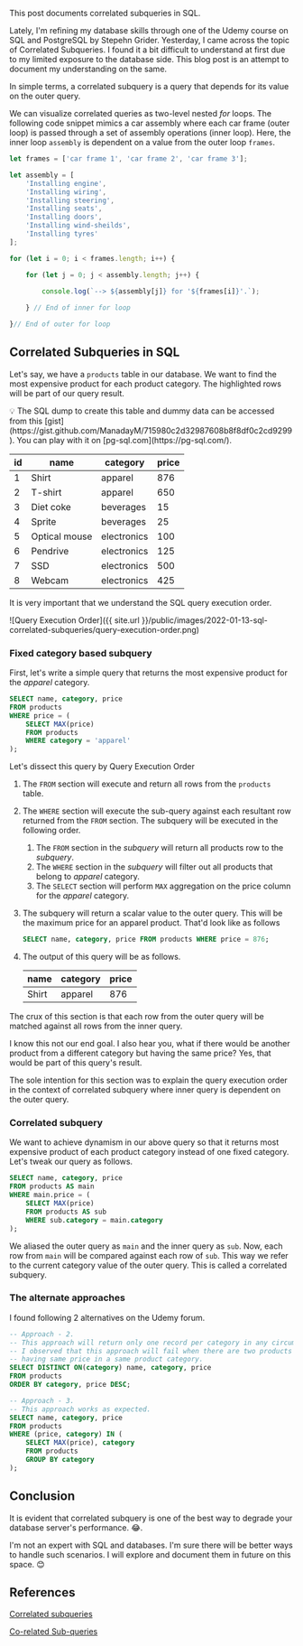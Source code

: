 This post documents correlated subqueries in SQL.

<!--more-->

Lately, I'm refining my database skills through one of the Udemy course on SQL and PostgreSQL by Stepehn Grider. Yesterday, I came across the topic of Correlated Subqueries. I found it a bit difficult to understand at first due to my limited exposure to the database side. This blog post is an attempt to document my understanding on the same.

In simple terms, a correlated subquery is a query that depends for its value on the outer query. 

We can visualize correlated queries as two-level nested $for$ loops. The following code snippet mimics a car assembly where each car frame (outer loop) is passed through a set of assembly operations (inner loop). Here, the inner loop `assembly` is dependent on a value from the outer loop `frames`.

```javascript
let frames = ['car frame 1', 'car frame 2', 'car frame 3'];

let assembly = [
	'Installing engine',
	'Installing wiring',
	'Installing steering',
	'Installing seats',
	'Installing doors',
	'Installing wind-sheilds',
	'Installing tyres'
];

for (let i = 0; i < frames.length; i++) {

	for (let j = 0; j < assembly.length; j++) {
	
		console.log(`--> ${assembly[j]} for '${frames[i]}'.`);

	} // End of inner for loop

}// End of outer for loop
```

## Correlated Subqueries in SQL

Let's say, we have a `products` table in our database. We want to find the most expensive product for each product category. The highlighted rows will be part of our query result.

<aside>
💡 The SQL dump to create this table and dummy data can be accessed from this [gist](https://gist.github.com/ManadayM/715980c2d32987608b8f8df0c2cd9299). You can play with it on [pg-sql.com](https://pg-sql.com/).

</aside>

| id | name | category | price |
| --- | --- | --- | --- |
| 1 | Shirt | apparel | 876 |
| 2 | T-shirt | apparel | 650 |
| 3 | Diet coke | beverages | 15 |
| 4 | Sprite | beverages | 25 |
| 5 | Optical mouse | electronics | 100 |
| 6 | Pendrive | electronics | 125 |
| 7 | SSD | electronics | 500 |
| 8 | Webcam | electronics | 425 |

It is very important that we understand the SQL query execution order.

![Query Execution Order]({{ site.url }}/public/images/2022-01-13-sql-correlated-subqueries/query-execution-order.png)

### Fixed category based subquery

First, let's write a simple query that returns the most expensive product for the *apparel* category.

```sql
SELECT name, category, price
FROM products 
WHERE price = (
	SELECT MAX(price)
	FROM products 
	WHERE category = 'apparel'
);
```

Let's dissect this query by Query Execution Order

1. The `FROM` section will execute and return all rows from the `products` table.
2. The `WHERE` section will execute the sub-query against each resultant row returned from the `FROM` section. The subquery will be executed in the following order.
    1. The `FROM` section in the *subquery* will return all products row to the *subquery*.
    2. The `WHERE` section in the *subquery* will filter out all products that belong to *apparel* category.
    3. The `SELECT` section will perform `MAX` aggregation on the price column for the *apparel* category.
3. The subquery will return a scalar value to the outer query. This will be the maximum price for an apparel product. That'd look like as follows
    
    ```sql
    SELECT name, category, price FROM products WHERE price = 876;
    ```
    
4. The output of this query will be as follows.
    
    
    | name | category | price |
    | --- | --- | --- |
    | Shirt | apparel | 876 |

The crux of this section is that each row from the outer query will be matched against all rows from the inner query.

I know this not our end goal. I also hear you, what if there would be another product from a different category but having the same price? Yes, that would be part of this query's result.

The sole intention for this section was to explain the query execution order in the context of correlated subquery where inner query is dependent on the outer query.

### Correlated subquery

We want to achieve dynamism in our above query so that it returns most expensive product of each product category instead of one fixed category. Let's tweak our query as follows.

```sql
SELECT name, category, price  
FROM products AS main 
WHERE main.price = (
	SELECT MAX(price) 
	FROM products AS sub
	WHERE sub.category = main.category
);
```

We aliased the outer query as `main` and the inner query as `sub`. Now, each row from `main` will be compared against each row of `sub`. This way we refer to the current category value of the outer query. This is called a correlated subquery.

### The alternate approaches

I found following 2 alternatives on the Udemy forum.

```sql
-- Approach - 2.
-- This approach will return only one record per category in any circumstances.
-- I observed that this approach will fail when there are two products
-- having same price in a same product category.
SELECT DISTINCT ON(category) name, category, price 
FROM products 
ORDER BY category, price DESC;

-- Approach - 3.
-- This approach works as expected.
SELECT name, category, price 
FROM products
WHERE (price, category) IN (
	SELECT MAX(price), category
	FROM products
	GROUP BY category
);
```

## Conclusion

It is evident that correlated subquery is one of the best way to degrade your database server's performance. 😂.

I'm not an expert with SQL and databases. I'm sure there will be better ways to handle such scenarios. I will explore and document them in future on this space. 😊

## References

[Correlated subqueries](https://www.ibm.com/docs/en/informix-servers/12.10?topic=clauses-correlated-subqueries)

[Co-related Sub-queries](https://medium.com/analytics-vidhya/co-related-sub-queries-7d2c872d2341)
